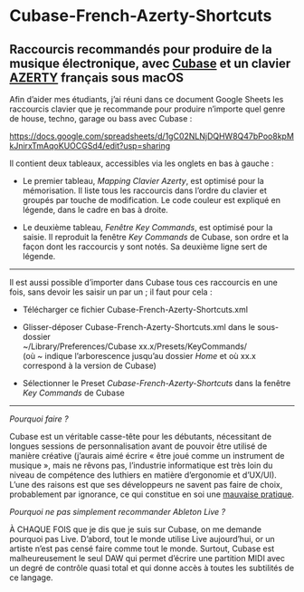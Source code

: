 # Cubase-French-Azerty-Shortcuts
## Raccourcis recommandés pour produire de la musique électronique, avec [Cubase](https://fr.wikipedia.org/wiki/Cubase) et un clavier [AZERTY](https://fr.wikipedia.org/wiki/AZERTY) français sous macOS

Afin d’aider mes étudiants, j’ai réuni dans ce document Google Sheets les raccourcis clavier que je recommande pour produire n’importe quel genre de house, techno, garage ou bass avec Cubase : 

https://docs.google.com/spreadsheets/d/1gC02NLNjDQHW8Q47bPoo8kpMkJnirxTmAqoKUOCGSd4/edit?usp=sharing

Il contient deux tableaux, accessibles via les onglets en bas à gauche : 

- Le premier tableau, _Mapping Clavier Azerty_, est optimisé pour la mémorisation. Il liste tous les raccourcis dans l’ordre du clavier et groupés par touche de modification. Le code couleur est expliqué en légende, dans le cadre en bas à droite.

- Le deuxième tableau, _Fenêtre Key Commands_, est optimisé pour la saisie. Il reproduit la fenêtre _Key Commands_ de Cubase, son ordre et la façon dont les raccourcis y sont notés. Sa deuxième ligne sert de légende.

---

Il est aussi possible d’importer dans Cubase tous ces raccourcis en une fois, sans devoir les saisir un par un ; il faut pour cela :

- Télécharger ce fichier Cubase-French-Azerty-Shortcuts.xml

- Glisser-déposer Cubase-French-Azerty-Shortcuts.xml dans le sous-dossier      
  ~/Library/Preferences/Cubase xx.x/Presets/KeyCommands/       
  (où ~ indique l’arborescence jusqu’au dossier _Home_ et où xx.x correspond à la version de Cubase)

- Sélectionner le Preset _Cubase-French-Azerty-Shortcuts_ dans la fenêtre _Key Commands_ de Cubase

---

_Pourquoi faire ?_

Cubase est un véritable casse-tête pour les débutants, nécessitant de longues sessions de personnalisation avant de pouvoir être utilisé de manière créative (j’aurais aimé écrire « être joué comme un instrument de musique », mais ne rêvons pas, l’industrie informatique est très loin du niveau de compétence des luthiers en matière d’ergonomie et d’UX/UI). L’une des raisons est que ses développeurs ne savent pas faire de choix, probablement par ignorance, ce qui constitue en soi une [mauvaise pratique](https://www.joelonsoftware.com/2000/04/12/choices/). 

_Pourquoi ne pas simplement recommander Ableton Live ?_ 

À CHAQUE FOIS que je dis que je suis sur Cubase, on me demande pourquoi pas Live. D’abord, tout le monde utilise Live aujourd’hui, or un artiste n’est pas censé faire comme tout le monde. Surtout, Cubase est malheureusement le seul DAW qui permet d’écrire une partition MIDI avec un degré de contrôle quasi total et qui donne accès à toutes les subtilités de ce langage.
